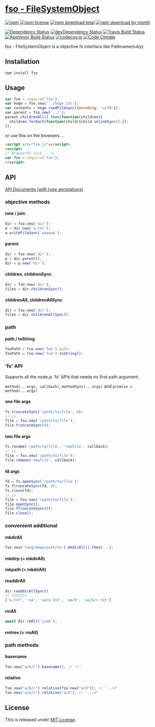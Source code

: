 [fso - FileSystemObject](https://github.com/Narazaka/fso)
==========================

[![npm](https://img.shields.io/npm/v/fso.svg)](https://www.npmjs.com/package/fso)
[![npm license](https://img.shields.io/npm/l/fso.svg)](https://www.npmjs.com/package/fso)
[![npm download total](https://img.shields.io/npm/dt/fso.svg)](https://www.npmjs.com/package/fso)
[![npm download by month](https://img.shields.io/npm/dm/fso.svg)](https://www.npmjs.com/package/fso)

[![Dependency Status](https://david-dm.org/Narazaka/fso.svg)](https://david-dm.org/Narazaka/fso)
[![devDependency Status](https://david-dm.org/Narazaka/fso/dev-status.svg)](https://david-dm.org/Narazaka/fso#info=devDependencies)
[![Travis Build Status](https://travis-ci.org/Narazaka/fso.svg)](https://travis-ci.org/Narazaka/fso)
[![AppVeyor Build Status](https://ci.appveyor.com/api/projects/status/github/Narazaka/fso?svg=true)](https://ci.appveyor.com/project/Narazaka/fso)
[![codecov.io](https://codecov.io/github/Narazaka/fso/coverage.svg?branch=master)](https://codecov.io/github/Narazaka/fso?branch=master)
[![Code Climate](https://codeclimate.com/github/Narazaka/fso/badges/gpa.svg)](https://codeclimate.com/github/Narazaka/fso)

fso - FileSystemObject is a objective fs interface like Pathname(ruby).

Installation
--------------------------

```
npm install fso
```

Usage
--------------------------

```javascript
var fso = require('fso');
var hoge = fso.new('../hoge.txt');
var contents = hoge.readFileSync({encoding: 'utf8'});
var parent = fso.new('../');
parent.childrenAll().then(function(children){
  children.forEach(function(child){child.unlinkSync();});
});
```

or use this on the browsers ...

```html
<script src="fso.js"></script>
<script>
/* BrowserFS init... */
var fso = require('fso');
</script>
```

API
--------------------------

[API Documents (with type annotations)](https://narazaka.github.io/fso/index.html)

### objective methods

#### new / join

```javascript
dir = fso.new('dir');
a = dir.new('a.txt');
a.writeFileSync('aaaaaa');
```

#### parent

```javascript
dir = fso.new('dir');
p = dir.parent();
dir = p.new('dir');
```

#### children, childrenSync

```javascript
dir = fso.new('dir');
files = dir.childrenSync();
```

#### childrenAll, childrenAllSync

```javascript
dir = fso.new('dir');
files = dir.childrenAllSync();
```

### path

#### path / toString

```javascript
fooPath = fso.new('foo').path;
fooPath = fso.new('foo').toString();
```

### 'fs' API

Supports all the node.js 'fs' APIs that needs no first path argument.

`method(...args, callback)`, `methodSync(...args)` and `promise = method(...args)`

#### one file args

```javascript
fs.truncateSync('/path/to/file', 0);
// is
file = fso.new('/path/to/file');
file.truncateSync(0);
```

#### two file args

```javascript
fs.rename('/path/to/file', 'newfile', callback);
// is
file = fso.new('/path/to/file');
file.remane('newfile', callback);
```

#### fd args

```javascript
fd = fs.openSync('/path/to/file');
fs.ftruncateSync(fd, 0);
fs.close(fd);
// is
file = fso.new('/path/to/file');
file.openSync();
file.ftruncateSync(0);
file.close();
```

### convenient additional

#### mkdirAll
```javascript
fso.new('long/deep/path/to').mkdirAll().then(...);
```

#### mkdirp (= mkdirAll)

#### mkpath (= mkdirAll)

#### readdirAll
```javascript
dir.readdirAllSync()
// results
['a.txt', 'aa', 'aa/a.txt', 'aa/b', 'aa/b/c.txt']
```

#### rmAll

```javascript
await dir.rmAll('junk');
```

#### rmtree (= rmAll)

### path methods

#### basename

```javascript
fso.new("a/b/c").basename(); // "c"
```

#### relative

```javascript
fso.new("a/b/c").relative(fso.new("a/d")); // "../d"
fso.new("a/b/c").relative("a/d"); // "../d"
```

License
--------------------------

This is released under [MIT License](http://narazaka.net/license/MIT?2016).
